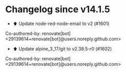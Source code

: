# Changelog since v14.1.5
- ⬆️ Update node-red-node-email to v2 (#1601)

Co-authored-by: renovate[bot] <29139614+renovate[bot]@users.noreply.github.com> 
- ⬆️ Update alpine_3_17/git to v2.38.5-r0 (#1602)

Co-authored-by: renovate[bot] <29139614+renovate[bot]@users.noreply.github.com> 
